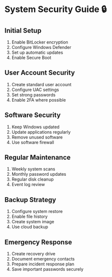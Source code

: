 # System Security Guide 🔒

## Initial Setup
1. Enable BitLocker encryption
2. Configure Windows Defender
3. Set up automatic updates
4. Enable Secure Boot

## User Account Security
1. Create standard user account
2. Configure UAC settings
3. Set strong passwords
4. Enable 2FA where possible

## Software Security
1. Keep Windows updated
2. Update applications regularly
3. Remove unused software
4. Use software firewall

## Regular Maintenance
1. Weekly system scans
2. Monthly password updates
3. Regular disk cleanup
4. Event log review

## Backup Strategy
1. Configure system restore
2. Enable file history
3. Create system image
4. Use cloud backup

## Emergency Response
1. Create recovery drive
2. Document emergency contacts
3. Prepare incident response plan
4. Save important passwords securely
